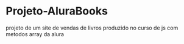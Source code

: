 # Projeto-AluraBooks
projeto de um site de vendas de livros produzido no curso de js com metodos array da alura
